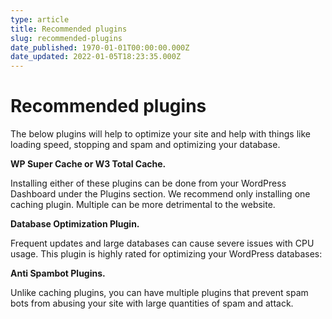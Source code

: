 ```yaml
---
type: article
title: Recommended plugins
slug: recommended-plugins
date_published: 1970-01-01T00:00:00.000Z
date_updated: 2022-01-05T18:23:35.000Z
---
```


# Recommended plugins

The below plugins will help to optimize your site and help with things like loading speed, stopping and spam and optimizing your database.

****WP Super Cache or W3 Total Cache.****

Installing either of these plugins can be done from your WordPress Dashboard under the Plugins section. We recommend only installing one caching plugin. Multiple can be more detrimental to the website.

****Database Optimization Plugin.****

Frequent updates and large databases can cause severe issues with CPU usage. This plugin is highly rated for optimizing your WordPress databases:

****Anti Spambot Plugins.****

Unlike caching plugins, you can have multiple plugins that prevent spam bots from abusing your site with large quantities of spam and attack.